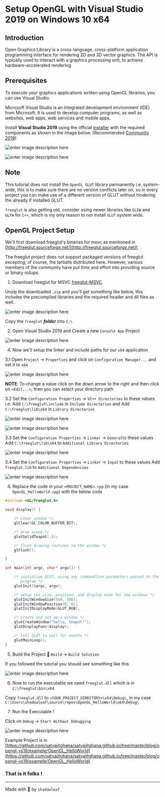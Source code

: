 ﻿# Setup OpenGL with Visual Studio 2019 on Windows 10 x64


## Introduction

Open Graphics Library is a cross-language, cross-platform application programming interface for rendering 2D and 3D vector graphics. The API is typically used to interact with a graphics processing unit, to achieve hardware-accelerated rendering.

## Prerequisites

To execute your graphics applications written using OpenGL libraries, you can use Visual Studio.

Microsoft Visual Studio is an integrated development environment (IDE) from Microsoft. It is used to develop computer programs, as well as websites, web apps, web services and mobile apps.

Install  **Visual Studio 2019**  using the official  [installer](https://visualstudio.microsoft.com/vs/)  with the required components as shown in the image below. (Recommended [Community 2019](https://visualstudio.microsoft.com/thank-you-downloading-visual-studio/?sku=Community&rel=16))

![enter image description here](https://github.com/satyajitghana/satyajitghana.github.io/blob/master/blog/opengl-vs19/assets/install-screen.png?raw=true)

![enter image description here](https://github.com/satyajitghana/satyajitghana.github.io/blob/master/blog/opengl-vs19/assets/install-screen-2.png?raw=true)

## Note

This tutorial does not install the `OpenGL GLUT` library permanently i.e. system-wide, this is to make sure there are no version conflicts later on, so in every project you can make use of a different version of GLUT without hindering the already if installed GLUT.

`freeglut` is also getting old, consider using newer libraries like `GLEW` and `GLFW` for `C++`, which is my only reason to not install `GLUT` system wide.

## OpenGL Project Setup

We'll first download freeglut's binaries for msvc as mentioned in [http://freeglut.sourceforge.net/](http://freeglut.sourceforge.net/)

The freeglut project does not support packaged versions of freeglut excepting, of course, the tarballs distributed here. However, various members of the community have put time and effort into providing source or binary rollups.

1. Download freeglut for MSVC [freeglut-MSVC](https://www.transmissionzero.co.uk/files/software/development/GLUT/freeglut-MSVC.zip).

Unzip the downloaded `.zip` and you'll get something like below, this includes the precompiled libraries and the required header and dll files as well.

![enter image description here](https://github.com/satyajitghana/satyajitghana.github.io/blob/master/blog/opengl-vs19/assets/unzipped.png?raw=true)

Copy the `freeglut` **_folder_** into `C:\`

2. Open Visual Studio 2019 and Create a new `Console App` Project

![enter image description here](https://github.com/satyajitghana/satyajitghana.github.io/blob/master/blog/opengl-vs19/assets/new-project.png?raw=true)

4. Now we'll setup the linker and include paths for our `x64` application

3.1 Open `Project` -> `Properties` and click on `Configuration Manager...` and set it to `x64`

![enter image description here](https://github.com/satyajitghana/satyajitghana.github.io/blob/master/blog/opengl-vs19/assets/project-configuration.png?raw=true)

**NOTE**: To change a value click on the down arrow to the right and then click on `<Edit...>`, then you can select your directory path



3.2 Set the `Configuration Properties` -> `VC++ Directories` to these values
i.e. Add `C:\freeglut\include` in `Include Directories`
and Add `C:\freeglut\lib\x64` in `Library Directories`

![enter image description here](https://github.com/satyajitghana/satyajitghana.github.io/blob/master/blog/opengl-vs19/assets/include-directories.png?raw=true)

![enter image description here](https://github.com/satyajitghana/satyajitghana.github.io/blob/master/blog/opengl-vs19/assets/vcpp-directories.png?raw=true)

3.3 Set the `Configuration Properties` -> `Linker` -> `General`to these values
Add `C:\freeglut\lib\x64` to `Additional Library Directories`

![enter image description here](https://github.com/satyajitghana/satyajitghana.github.io/blob/master/blog/opengl-vs19/assets/linker-general.png?raw=true)

3.4 Set the `Configuration Properties` -> `Linker` -> `Input` to these values
Add `freeglut.lib` to `Additional Dependencies`

![enter image description here](https://github.com/satyajitghana/satyajitghana.github.io/blob/master/blog/opengl-vs19/assets/linker-input.png?raw=true)

4. Replace the code in your `<PROJECT_NAME>.cpp` (in my case `OpenGL_HelloWorld.cpp`) with the below code
```cpp
#include <GL/freeglut.h>

void display() {

    /* clear window */
    glClear(GL_COLOR_BUFFER_BIT);

    /* draw scene */
    glutSolidTeapot(.5);

    /* flush drawing routines to the window */
    glFlush();

}

int main(int argc, char* argv[]) {

    /* initialize GLUT, using any commandline parameters passed to the
       program */
    glutInit(&argc, argv);

    /* setup the size, position, and display mode for new windows */
    glutInitWindowSize(500, 500);
    glutInitWindowPosition(0, 0);
    glutInitDisplayMode(GLUT_RGB);

    /* create and set up a window */
    glutCreateWindow("hello, teapot!");
    glutDisplayFunc(display);

    /* tell GLUT to wait for events */
    glutMainLoop();
}

```
5. Build the Project 🚀
`Build` -> `Build Solution`

If you followed the tutorial you should see something like this

![enter image description here](https://github.com/satyajitghana/satyajitghana.github.io/blob/master/blog/opengl-vs19/assets/build-success.png?raw=true)

6. Now to run the executable we need `freeglut.dll` which is in `C:\freeglut\bin\x64`

Copy `freeglut.dll` to `<YOUR_PROJECT_DIRECTORY>\x64\Debug\`, in my case `C:\Users\shadowleaf\source\repos\OpenGL_HelloWorld\x64\Debug\`

7. Run the Executable ! 

Click on `Debug` -> `Start Without Debugging`

![enter image description here](https://github.com/satyajitghana/satyajitghana.github.io/blob/master/blog/opengl-vs19/assets/output.png?raw=true)

Example Project is in [https://github.com/satyajitghana/satyajitghana.github.io/tree/master/blog/opengl-vs19/example/OpenGL_HelloWorld](https://github.com/satyajitghana/satyajitghana.github.io/tree/master/blog/opengl-vs19/example/OpenGL_HelloWorld)

### That is it folks !

---
Made with 💖 by `shadowleaf`
